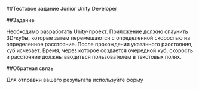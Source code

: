 
##Тестовое задание Junior Unity Developer

##Задание

Необходимо разработать Unity-проект. Приложение должно спаунить 3D-кубы, которые затем
перемещаются с определенной скоростью на определенное расстояние. После прохождения
указанного расстояния, куб исчезает. Время, через которое создается очередной куб, скорость
и расстояние должны вводиться пользователем в текстовых полях.

##Обратная связь

Для отправки вашего результата используйте форму